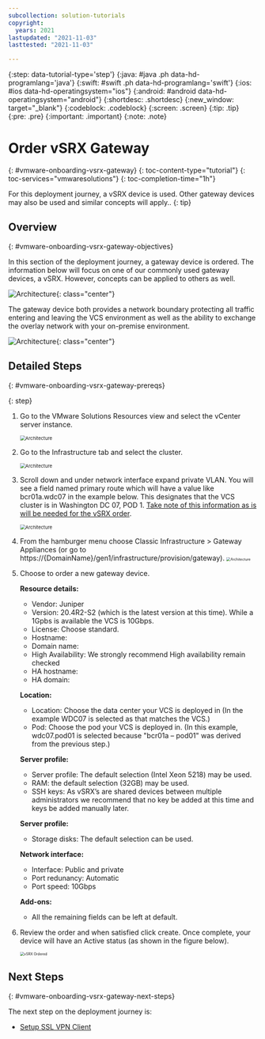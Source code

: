 ```yaml
---
subcollection: solution-tutorials
copyright:
  years: 2021
lastupdated: "2021-11-03"
lasttested: "2021-11-03"

---
```


{:step: data-tutorial-type='step'}
{:java: #java .ph data-hd-programlang='java'}
{:swift: #swift .ph data-hd-programlang='swift'}
{:ios: #ios data-hd-operatingsystem="ios"}
{:android: #android data-hd-operatingsystem="android"}
{:shortdesc: .shortdesc}
{:new_window: target="_blank"}
{:codeblock: .codeblock}
{:screen: .screen}
{:tip: .tip}
{:pre: .pre}
{:important: .important}
{:note: .note}

# Order vSRX Gateway
{: #vmware-onboarding-vsrx-gateway}
{: toc-content-type="tutorial"}
{: toc-services="vmwaresolutions"}
{: toc-completion-time="1h"}

<!--##istutorial#-->
For this deployment journey, a vSRX device is used. Other gateway devices may also be used and similar concepts will apply..
{: tip}

<!--#/istutorial#-->


## Overview
{: #vmware-onboarding-vsrx-gateway-objectives}

In this section of the deployment journey, a gateway device is ordered. The information below will focus on one of our commonly used gateway devices, a vSRX. However, concepts can be applied to others as well.



![Architecture](images/solution-vmware-onboarding-hidden/order-vsrx/journey-map.png){: class="center"}

<!--##istutorial#-->



The gateway device both provides a network boundary protecting all traffic entering and leaving the VCS environment as well as the ability to exchange the overlay network with your on-premise environment. 

![Architecture](images/solution-vmware-onboarding-hidden/order-vsrx/architecture-vsrx-callout.png){: class="center"}



## Detailed Steps
{: #vmware-onboarding-vsrx-gateway-prereqs}

{: step}

1. Go to the VMware Solutions Resources view and select the vCenter server instance.

   <img src="images/solution-vmware-onboarding-hidden/order-vsrx/vcs-server-list.png" alt="Architecture" style="zoom:67%;" />

1. Go to the Infrastructure tab and select the cluster.

   <img src="images/solution-vmware-onboarding-hidden/order-vsrx/vcs-infra-page.png" alt="Architecture" style="zoom:67%;" />

1. Scroll down and under network interface expand private VLAN. You will see a field named primary route which will have a value like bcr01a.wdc07 in the example below. This designates that the VCS cluster is in Washington DC 07, POD 1. <u>Take note of this information as is will be needed for the vSRX order</u>.

   <img src="images/solution-vmware-onboarding-hidden/order-vsrx/network-interface.png" alt="Architecture" style="zoom:67%;" />

1. From the hamburger menu choose Classic Infrastructure > Gateway Appliances (or go to https://{DomainName}/gen1/infrastructure/provision/gateway).
   <img src="images/solution-vmware-onboarding-hidden/order-vsrx/gateway-menu-item.png" alt="Architecture" style="zoom:50%;" />

   

1. Choose to order a new gateway device.  
   

   **Resource details:**

   * Vendor: Juniper

   - Version: 20.4R2-S2 (which is the latest version at this time). While a 1Gpbs is available the VCS is 10Gbps.
   - License: Choose standard. 
   - Hostname: <enter a hostname for example nf-gw01>
   - Domain name: <enter a domain for example wdc07.mycompany.local>
   - High Availability: We strongly recommend High availability remain checked
   - HA hostname: <enter a hostname for example nf-gw02>
   - HA domain: <enter a domain for example wdc07.mycompany.local>

   **Location:**

   - Location: Choose the data center your VCS is deployed in (In the example WDC07 is selected as that matches the VCS.)

   * Pod: Choose the pod your VCS is deployed in. (In this example, wdc07.pod01 is selected because "bcr01a – pod01" was derived from the previous step.)

   **Server profile:**

   - Server profile: The default selection (Intel Xeon 5218) may be used.
   - RAM: the default selection (32GB) may be used.
   - SSH keys: As vSRX’s are shared devices between multiple administrators we recommend that no key be added at this time and keys be added manually later.

   **Server profile:**

   - Storage disks: The default selection can be used.

   **Network interface:**

   - Interface: Public and private
   - Port redunancy: Automatic
   - Port speed: 10Gbps

   **Add-ons:**

   - All the remaining fields can be left at default.

   

1. Review the order and when satisfied click create.  Once complete, your device will have an Active status (as shown in the figure below).

   <img src="images/solution-vmware-onboarding-hidden/order-vsrx/vsrx-ordered.png" alt="vSRX Ordered" style="zoom:50%;" />

<!--#/istutorial#-->


## Next Steps
{: #vmware-onboarding-vsrx-gateway-next-steps}

The next step on the deployment journey is:

* [Setup SSL VPN Client](/docs/solution-tutorials?topic=solution-tutorials-vmware-onboarding-ssl-vpn-client)

